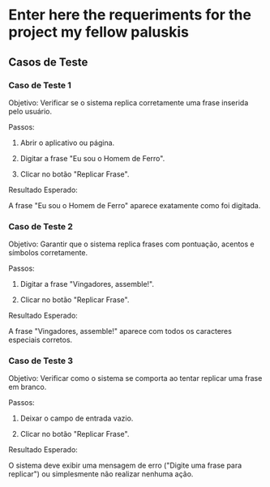 # Enter here the requeriments for the project my fellow paluskis

<h2>Casos de Teste</h2>
<h3>Caso de Teste 1</h3>
Objetivo: Verificar se o sistema replica corretamente uma frase inserida pelo usuário.

Passos:

1. Abrir o aplicativo ou página.

2. Digitar a frase "Eu sou o Homem de Ferro".

3. Clicar no botão "Replicar Frase".

Resultado Esperado:

A frase "Eu sou o Homem de Ferro" aparece exatamente como foi digitada.

<h3>Caso de Teste 2</h3>
Objetivo: Garantir que o sistema replica frases com pontuação, acentos e símbolos corretamente.

Passos:

1. Digitar a frase "Vingadores, assemble!".

2. Clicar no botão "Replicar Frase".

Resultado Esperado:

A frase "Vingadores, assemble!" aparece com todos os caracteres especiais corretos.

<h3>Caso de Teste 3</h3>
Objetivo: Verificar como o sistema se comporta ao tentar replicar uma frase em branco.

Passos:

1. Deixar o campo de entrada vazio.

2. Clicar no botão "Replicar Frase".

Resultado Esperado:

O sistema deve exibir uma mensagem de erro ("Digite uma frase para replicar") ou simplesmente não realizar nenhuma ação.
